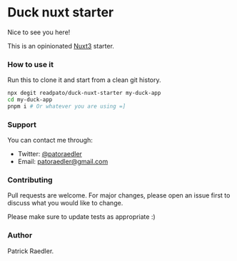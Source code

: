 # Duck nuxt starter

Nice to see you here!

This is an opinionated [Nuxt3](https://nuxt.com/) starter.

### How to use it
Run this to clone it and start from a clean git history.

```bash
npx degit readpato/duck-nuxt-starter my-duck-app
cd my-duck-app
pnpm i # Or whatever you are using =]
```
### Support

You can contact me through:

- Twitter: [@patoraedler](https://twitter.com/patoraedler)
- Email: patoraedler@gmail.com


### Contributing

Pull requests are welcome. For major changes, please open an issue first to discuss what you would like to change.

Please make sure to update tests as appropriate :)

### Author

Patrick Raedler.

